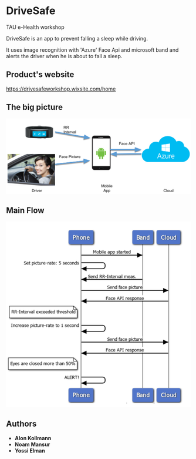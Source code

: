 # DriveSafe
TAU e-Health workshop

DriveSafe is an app to prevent falling a sleep while driving.

It uses image recognition with 'Azure' Face Api and microsoft band and alerts the driver when he is about to fall a sleep.

## Product's website
https://drivesafeworkshop.wixsite.com/home

## The big picture

![alt text](https://github.com/alonkol/DriveSafe/blob/master/readme_images/big_picture.PNG)

## Main Flow

![alt text](https://github.com/alonkol/DriveSafe/blob/master/readme_images/flow.PNG)

## Authors

* **Alon Kollmann**
* **Noam Mansur**
* **Yossi Elman**
